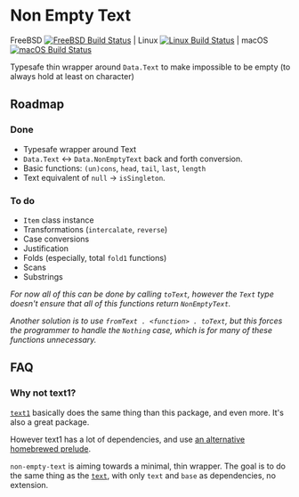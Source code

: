 Non Empty Text
==============

FreeBSD [![FreeBSD Build Status](https://api.cirrus-ci.com/github/telser/haskell-non-empty-text.svg?task=freebsd_test)](https://cirrus-ci.com/github/telser/haskell-non-empty-text)
|
Linux [![Linux Build Status](https://api.cirrus-ci.com/github/telser/haskell-non-empty-text.svg?task=linux_test)](https://cirrus-ci.com/github/telser/haskell-non-empty-text)
|
macOS [![macOS Build Status](https://api.cirrus-ci.com/github/telser/haskell-non-empty-text.svg?task=macos_test)](https://cirrus-ci.com/github/telser/haskell-non-empty-text)

Typesafe thin wrapper around `Data.Text` to make impossible to be empty (to
always hold at least on character)

Roadmap
-------

### Done

  * Typesafe wrapper around Text
  * `Data.Text` ↔ `Data.NonEmptyText` back and forth conversion.
  * Basic functions: `(un)cons`, `head`, `tail`, `last`, `length`
  * Text equivalent of `null` -> `isSingleton`.

### To do

  * `Item` class instance
  * Transformations (`intercalate`, `reverse`)
  * Case conversions
  * Justification
  * Folds (especially, total `fold1` functions)
  * Scans
  * Substrings

_For now all of this can be done by calling `toText`, however the `Text` type
doesn't ensure that all of this functions return `NonEmptyText`._

_Another solution is to use `fromText . <function> . toText`, but this forces
the programmer to handle the `Nothing` case, which is for many of these functions
unnecessary._


FAQ
---

### Why not text1?

[`text1`](https://hackage.haskell.org/package/text1) basically does the same
thing than this package, and even more. It's also a great package.

However text1 has a lot of dependencies, and use [an alternative
homebrewed prelude](https://hackage.haskell.org/package/papa).

`non-empty-text` is aiming towards a minimal, thin wrapper. The goal is to do
the same thing as the [`text`](https://hackage.haskell.org/package/text), with
only `text` and `base` as dependencies, no extension.
